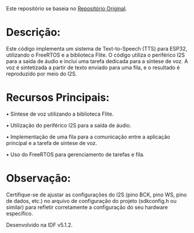 Este repositório se baseia no [Repositório Original](https://github.com/alkhimey/esp32-flite.git).

# Descrição:

Este código implementa um sistema de Text-to-Speech (TTS) para ESP32, utilizando o FreeRTOS e a biblioteca Flite. 
O código utiliza o periférico I2S para a saída de áudio e inclui uma tarefa dedicada para a síntese de voz. 
A voz é sintetizada a partir de texto enviado para uma fila, e o resultado é reproduzido por meio do I2S.

# Recursos Principais:

•	Síntese de voz utilizando a biblioteca Flite.

•	Utilização do periférico I2S para a saída de áudio.

•	Implementação de uma fila para a comunicação entre a aplicação principal e a tarefa de síntese de voz.

•	Uso do FreeRTOS para gerenciamento de tarefas e fila.

# Observação:

Certifique-se de ajustar as configurações do I2S (pino BCK, pino WS, pino de dados, etc.) no arquivo de configuração do projeto (sdkconfig.h ou similar) para refletir corretamente a configuração do seu hardware específico.

Desenvolvido na IDF v5.1.2.
